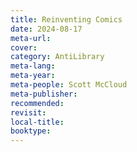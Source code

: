 ```yaml
---
title: Reinventing Comics
date: 2024-08-17
meta-url: 
cover: 
category: AntiLibrary
meta-lang: 
meta-year: 
meta-people: Scott McCloud
meta-publisher: 
recommended: 
revisit: 
local-title: 
booktype:
---
```

